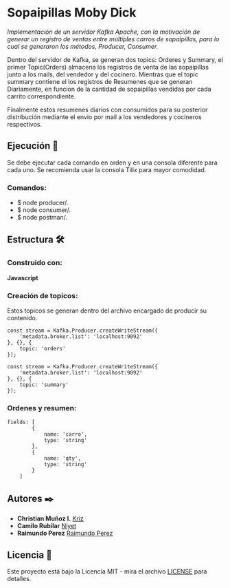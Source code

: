 # Sopaipillas Moby Dick

_Implementación de un servidor Kafka Apache, con la motivación de generar un registro de ventas entre múltiples carros de sopaipillas, para lo cual se generaron los métodos, Producer, Consumer._

Dentro del servidor de Kafka, se generan dos topics: Orderes y Summary, el primer  Topic(Orders) almacena los registros de venta de las sopaipillas junto a los mails, del vendedor y del cocinero. Mientras que el topic summary contiene el los registros de Resumenes que se generan Diariamente, en funcion de la cantidad de sopaipillas vendidas por cada carrito correspondiente.

Finalmente estos resumenes diarios con consumidos para su posterior distribución mediante el envio por mail a los vendedores y cocineros respectivos.

## Ejecución 🔧

Se debe ejecutar cada comando en orden y en una consola diferente para cada uno. Se recomienda usar la consola Tilix para mayor comodidad.

### Comandos:

* $ node producer/.
* $ node consumer/.
* $ node postman/.

## Estructura 🛠️

### Construido con:

**Javascript**

### Creación de topicos:

Estos topicos se generan dentro del archivo encargado de producir su contenido.

```
const stream = Kafka.Producer.createWriteStream({
    'metadata.broker.list': 'localhost:9092'
}, {}, {
    topic: 'orders'
});
```

```
const stream = Kafka.Producer.createWriteStream({
    'metadata.broker.list': 'localhost:9092'
}, {}, {
    topic: 'summary'
});
```

### Ordenes y resumen:

```
fields: [
        {
            name: 'carro',
            type: 'string'
        },
        {
            name: 'qty',
            type: 'string'
        }
    ]
```


## Autores ✒️

* **Christian Muñoz I.** [Kriz](https://github.com/Kriz300)
* **Camilo Rubilar** [Niyet](https://github.com/niyetsin)
* **Raimundo Perez** [Raimundo Perez](https://github.com/raimundoperez8)

## Licencia 📄

Este proyecto está bajo la Licencia MIT - mira el archivo [LICENSE](LICENSE) para detalles.
